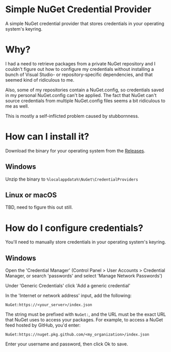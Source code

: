 # Simple NuGet Credential Provider

A simple NuGet credential provider that stores credentials in your operating system's keyring.

# Why?

I had a need to retrieve packages from a private NuGet repository and I couldn't figure out how to configure my credentials without installing a bunch of Visual Studio- or repository-specific dependencies, and that seemed kind of ridiculous to me.

Also, some of my repositories contain a NuGet.config, so credentials saved in my personal NuGet.config can't be applied.  The fact that NuGet can't source credentials from multiple NuGet.config files seems a bit ridiculous to me as well.

This is mostly a self-inflicted problem caused by stubbornness.

# How can I install it?

Download the binary for your operating system from the [Releases](https://github.com/jpdillingham/SimpleNuGetCredentialProvider/releases).

## Windows

Unzip the binary to `%localappdata%\NuGet\CredentialProviders`

## Linux or macOS

TBD, need to figure this out still.

# How do I configure credentials?

You'll need to manually store credentials in your operating system's keyring.

## Windows

Open the 'Credential Manager' (Control Panel > User Accounts > Credential Manager, or search 'passwords' and select 'Manage Network Passwords')

Under 'Generic Credentials' click 'Add a generic credential'

In the 'Internet or network address' input, add the following:

```
NuGet:https://<your_server>/index.json
```

The string must be prefixed with `NuGet:`, and the URL must be the exact URL that NuGet uses to access your packages.  For example, to access a NuGet feed hosted by GitHub, you'd enter:

```
NuGet:https://nuget.pkg.github.com/<my_organization>/index.json
```

Enter your username and password, then click Ok to save.
